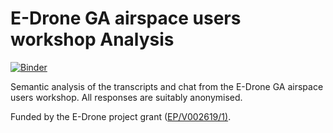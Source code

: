 # E-Drone GA airspace users workshop Analysis

[![Binder](https://mybinder.org/badge_logo.svg)](https://mybinder.org/v2/gh/aliaksei135/sandbox/66683276ff80157937415acaae3a60241cce2966?filepath=GA%20Users%2020210326%2FTranscript%20Mangler.ipynb)

Semantic analysis of the transcripts and chat from the E-Drone GA airspace users workshop. All responses are suitably anonymised.

Funded by the E-Drone project grant ([EP/V002619/1)](https://gow.epsrc.ukri.org/NGBOViewGrant.aspx?GrantRef=EP/V002619/1).
